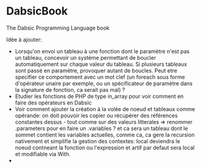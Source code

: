 # DabsicBook
The Dabsic Programming Language book


Idée à ajouter:
- Lorsqu'on envoi un tableau à une fonction dont le paramètre n'est pas un tableau, concevoir un système permettant de boucler automatiquement sur chaque valeur du tableau. Si plusieurs tableaux sont passé en paramètre, provoquer autant de boucles. Peut etre specifier ce comportement avec un mot clef (un foreach sous forme d'opérateur unaire par exemple, ou un spécificateur de paramètre dans la signature de fonction, ca serait pas mal) ?
- Etudier les fonctions de PHP de type in_array pour voir comment en faire des opérateurs en Dabsic
- Voir comment ajouter la création à la volée de noeud et tableaux comme opérande: on doit pouvoir les copier ou récupérer des références constantes dessus - tout comme sur des valeurs litterales => renommer .parameters pour en faire un .variables ? et ca sera un tableau dont le sommet contient les variables actuelles, comme ca, ca gere la recursion nativement et simplifie la gestion des contextes: local deviendra le noeud contneant la fonction ou l'expression et artif par defaut sera local et modifiable via With.
- 
